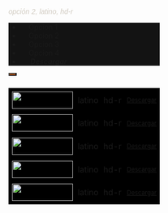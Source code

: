 <!DOCTYPE html>
<html lang="es">
<head>
<meta http-equiv="Content-Type" content="text/html; charset=UTF-8" />
<meta name="viewport" content="width=device-width,minimum-scale=1,initial-scale=1">
<link rel="stylesheet" href="https://player.gnulahd.nu/player/main.css?v=1727807828" media="all">
<link href="https://fonts.googleapis.com/css?family=Noto+Sans+HK:400,700&display=swap" rel="stylesheet">
<script src="https://cdnjs.cloudflare.com/ajax/libs/jquery/3.4.1/jquery.min.js?v=1.2.4"></script>
<script src="https://cdn.jsdelivr.net/npm/slick-carousel@1.8.1/slick/slick.min.js?v=1.2.4"></script>
<script src="https://www4.hentaila.com/assets/js/typewatch.js?v=1.2.4"></script>

</head>
<body id="hentai" class="home">

<div id="aa-wp">

<div class="bd cont">


<div class="columns">
<main>
<em>opción 2, latino, hd-r</em><section class="section player">
<div class="video_options">
<ul class="video_options-list aa-tbs" data-tbs="aa-video" id="episode-options">
<li><span data-id="0" title="filemoon.sx" class="on"><i class="fa fa-play"></i> Opcion 1</span></li>
<li><span data-id="1" title="listeamed.net" ><i class="fa fa-play"></i> Opcion 2</span></li>
<li><span data-id="2" title="voe.sx" ><i class="fa fa-play"></i> Opcion 3</span></li>
<li><span data-id="3" title="waaw.to" ><i class="fa fa-play"></i> Opcion 4</span></li>
<li><span class="btn btn-download aa-mdl" data-mdl="mdl-download"><i style="display:inline-block;" class="fa-download"></i> Descargar </span></li>
</ul>
</div>
<div id="aa-video">
<div id="video-1" class="aa-tb anm-a on">
<div class="video" id="repro"></div>
</div>
</div>
</section>
<script>
var videos = [["filemoon.sx","https://filemoon.sx/e/et2hv34ue0fl"],["listeamed.net","https://listeamed.net/e/mMq75L8Jq195XPB"],["voe.sx","https://voe.sx/e/zufh6ase7lnu"],["waaw.to","https://waaw.to/e/fUaqzRSv3MzR"]]
</script>
<div id="mdl-download" class="mdl">
<div class="mdl-cn anm-b">
<div class="mdl-hd">
<button class="btn lnk mdl-close aa-mdl" type="button" data-mdl="mdl-download"><i class="fa-times"></i></button>
</div>
<div class="mdl-bd">
<div class="download-links">
<table>
<thead>
</thead>
<tbody>

<tr>
<td><img src="uploads/Captura de pantalla 2024-06-02 a la(s) 3.58.45 p. m..png" style="width: 120px;height: 34px;"></td>
<td>latino</td>
<td><span>hd-r</span></td>
<td><a rel="nofollow" target="_blank" href="https://megaup.net/98a5b4e7efc5642ab94fb5ef81c51dbc/RGVhZHBvb2wgJiBXb2x2ZXJpbmUgKDIwMjQp.LAT.mp4" class="btn-download2 sm rnd">Descargar</a></td>
</tr>
<tr>
<td><img src="uploads/Captura de pantalla 2024-06-02 a la(s) 3.58.56 p. m..png" style="width: 120px;height: 34px;"></td>
<td>latino</td>
<td><span>hd-r</span></td>
<td><a rel="nofollow" target="_blank" href="https://gofile.io/d/SLYYuY" class="btn-download2 sm rnd">Descargar</a></td>
</tr>
<tr>
<td><img src="uploads/Captura de pantalla 2024-06-02 a la(s) 3.59.00 p. m..png" style="width: 120px;height: 34px;"></td>
<td>latino</td>
<td><span>hd-r</span></td>
<td><a rel="nofollow" target="_blank" href="http://gamovideo.com/h9il74hz9lsv" class="btn-download2 sm rnd">Descargar</a></td>
</tr>
<tr>
<td><img src="uploads/Captura de pantalla 2024-06-02 a la(s) 3.59.15 p. m..png" style="width: 120px;height: 34px;"></td>
<td>latino</td>
<td><span>hd-r</span></td>
<td><a rel="nofollow" target="_blank" href="https://1fichier.com/?bm00ocpq36blqml7zscn" class="btn-download2 sm rnd">Descargar</a></td>
</tr>
<tr>
<td><img src="uploads/Captura de pantalla 2024-06-02 a la(s) 3.59.20 p. m..png" style="width: 120px;height: 34px;"></td>
<td>latino</td>
<td><span>hd-r</span></td>
<td><a rel="nofollow" target="_blank" href="https://powvideo.org/2s2prhr199jb" class="btn-download2 sm rnd">Descargar</a></td>
</tr>

</tbody>
</table>
</div>
</div>
</div>
<div class="mdl-ovr aa-mdl" data-mdl="mdl-download"></div>
</div>

</main>

</div>
</div>


</div>




<script>
jQuery(document).ready(function($) {

 renderVideo = function(id) {
        $('#repro').html('<iframe width="560" height="315" frameborder="0" src="' + videos[id][1] + '" scrolling="no" allowfullscreen></iframe>');
    };

 $(document).on('click', '#episode-options li span', function(e) {
        e.preventDefault();
        $('#episode-options li span').removeClass('on');
        $(this).addClass('on');
        var currentId = $(this).data('id');
        var video = videos[currentId];
		
        renderVideo(currentId);       
        return false;
    });
    $(document).on('click', '.aa-cnt.aa-act.sub-menu li a', function(e) {
        e.preventDefault();
        var filter = $(this).data('filter');
        $('.aa-cnt.sub-menu li a').parent().removeClass('on');
        $(this).parent().addClass('on');
        var url = new URL(window.location.href);
        url.searchParams.set('filter', filter);
        var newUrl = url.href;
        window.location = newUrl;
    });



$('.aa-drp').each(function() {
        var $AADrpdwn = $(this);
        $('.aa-lnk', $AADrpdwn).click(function(e) {
            e.preventDefault();
            $AADrpdDv = $('.aa-cnt', $AADrpdwn);
            $AADrpdDv.parent('.aa-drp').toggleClass('on');
            $('.aa-cnt').not($AADrpdDv).parent('.aa-drp').removeClass('on');
            return false;
        });
    });
	
    $('.aa-tgl').on('click', function() {
        var shwhdd = $(this).attr('data-tgl');
        $('#' + shwhdd).toggleClass('on');
        $(this).toggleClass('on');
    });
	
    $('.aa-tgle').on('click', function() {
        var shwhdde = $(this).attr('data-tgle');
        $('#' + shwhdde).toggleClass('on');
        $(this).toggleClass('on');
    });
	
    $('.aa-tglo').on('click', function() {
        var shwhddo = $(this).attr('data-tglo');
        $('#' + shwhddo).toggleClass('on');
        $(this).toggleClass('on');
    });
	
    $(document).on('click', function(e) {
        if ($(e.target).closest('.aa-cnt').length === 0) {
            $('.aa-cnt').parent('.aa-drp').removeClass('on');
        }
    });
	
    $('.aa-tbs a').click(function(e) {
        e.preventDefault();
        var $this = $(this),
            tabgroup = '#' + $this.parents('.aa-tbs').data('tbs'),
            others = $this.closest('li').siblings().children('a'),
            target = $this.attr('href');
        others.removeClass('on');
        $this.addClass('on');
        $(tabgroup).children().removeClass('on');
        $(target).addClass('on');
    });
	
    $('body').on('click', '.aa-mdl', function() {
        var shwhddb = $(this).attr('data-mdl');
        $('#' + shwhddb).toggleClass('on');
        $('body').toggleClass('mdl-on');
        $(this).toggleClass('on');
        if (shwhddb == 'mdl-alert') {
            $('#' + shwhddb).remove();
        }
    });
	
    $(document).keyup(function(e) {
        if (e.keyCode === 27) {
            $('body').removeClass('mdl-on');
            $('.mdl').removeClass('on');
        }
    });
	
	renderVideo(0);
	
	});
</script>


 
<style>
em {
   color: #d1cbc1;  
   font: 14px century gothic, verdana, sans-serif;   
   font-style: italic !important;
}

.download-links tbody {
overflow: scroll;
max-height: 300px;		
}
.btn-download {
font-style: italic;
font-weight: bold;	
}

.download-links tbody, .download-links tr, .download-links td:last-child {
display: inline-block;		
}

.btn.mdl-close, .btn.mdl-close:hover { 
background-color: #c45908;
}
.download-links tbody {
overflow: auto;	
}


/* ===== Scrollbar CSS ===== */
  /* Firefox */
  * {
    scrollbar-width: thin;
    scrollbar-color: #c45908 #382f2a;
  }

  /* Chrome, Edge, and Safari */
  *::-webkit-scrollbar {
    width: 16px;
  }

  *::-webkit-scrollbar-track {
    background: #ffffff;
  }

  *::-webkit-scrollbar-thumb {
    background-color: #8f54a0;
    border-radius: 10px;
    border: 3px solid #ffffff;
  }
  
  .video_options {
	  background: #131313;
  }
  
  .video_options li span.on {
	border-top-color: #c45908;  
  }
  
  .video_options li span i {
	color: #c45908;  
  }

.section {
	max-height:435px;
}

    .download-links tr { 
	margin-bottom: 0;	
    padding: 1px !important;	
    width: 100%;
	
	display: flex;
    justify-content: center;
    align-items: center;
	
	
	}
	
	.btn-download2 {
	padding: 1px;	
	font-size: 12px;
	width: 100px;
	}
	
	.download-links tbody {
	max-height:600px;	
	width: 100%;
	}
	
	.video_options li span {
	padding: .2rem 1rem;
    }
	
	.rnd {
    border-radius: 10px;
    }
	
	a:hover {
	color:#fff;	
	box-shadow: 0 3px 3px 0 rgb(244 249 255 / 15%), 0 3px 1px -2px rgb(243 243 243 / 20%), 0 1px 5px 0 rgb(234 234 235 / 15%);
	background: #de660b;
	}
	
	.mdl-hd {
	padding: 0;
	border-bottom: 0;
	}
	
	.mdl-hd .mdl-title {	
    font-size: 1.1rem;
    line-height: 0.5rem;	
		
	}
	
	.mdl-bd {
	padding: 0;	
	}
	
	.download-links tr {
	background: #000;	
	}
	
	.download-links td, .download-links th {
    padding: .3rem;
}
  
  .video_options-list li {
   z-index: 999999999999999;
   position:relative;
  }
	
	


</style>



</body>
</html>
